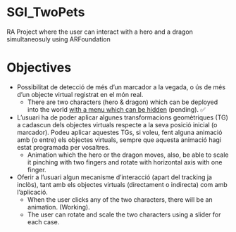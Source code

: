 # SGI_TwoPets
RA Project where the user can interact with a hero and a dragon simultaneosuly using ARFoundation

# Objectives
- Possibilitat de detecció de més d’un marcador a la vegada, o ús de més d’un objecte virtual registrat en el món real.
  - There are two characters (hero & dragon) which can be deployed into the world <ins>with a menu which can be hidden</ins> (pending). ✅
- L’usuari ha de poder aplicar algunes transformacions geomètriques (TG) a cadascun dels objectes virtuals respecte a la seva posició inicial (o marcador). Podeu aplicar aquestes TGs, si voleu, fent alguna animació amb (o entre) els objectes virtuals, sempre que aquesta animació hagi estat programada per vosaltres.
  - Animation which the hero or the dragon moves, also, be able to scale it pinching with two fingers and rotate with horizontal axis with one finger.
- Oferir a l’usuari algun mecanisme d’interacció (apart del tracking ja inclòs), tant amb els objectes virtuals (directament o indirecta) com amb l’aplicació.
  - When the user clicks any of the two characters, there will be an animation. (Working).
  - The user can rotate and scale the two characters using a slider for each case.
